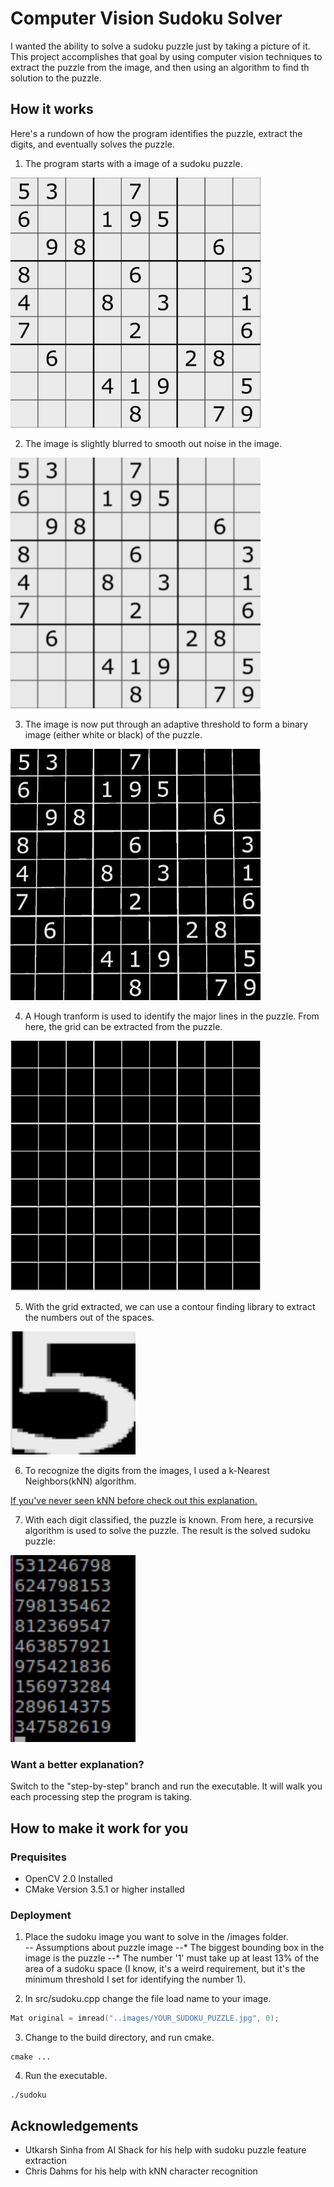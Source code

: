 # Computer Vision Sudoku Solver
I wanted the ability to solve a sudoku puzzle just by taking a picture of it.  This project accomplishes that goal by using computer vision techniques to extract the puzzle from the image, and then using an algorithm to find th solution to the puzzle.

## How it works
Here's a rundown of how the program identifies the puzzle, extract the digits, and eventually solves the puzzle.
1. The program starts with a image of a sudoku puzzle.

<img src="https://github.com/davidjevans/sudoku_solver/blob/master/explanation_images/original.png" width="400">

2. The image is slightly blurred to smooth out noise in the image.
<img src="https://github.com/davidjevans/sudoku_solver/blob/master/explanation_images/blurred.png" width="400">

3. The image is now put through an adaptive threshold to form a binary image (either white or black) of the puzzle.
<img src="https://github.com/davidjevans/sudoku_solver/blob/master/explanation_images/threshed.png" width="400">

4. A Hough tranform is used to identify the major lines in the puzzle.  From here, the grid can be extracted from the puzzle.
<img src="https://github.com/davidjevans/sudoku_solver/blob/master/explanation_images/grid.png" width="400">

5. With the grid extracted, we can use a contour finding library to extract the numbers out of the spaces.
<img src="https://github.com/davidjevans/sudoku_solver/blob/master/explanation_images/number.png" width="200">

6. To recognize the digits from the images, I used a k-Nearest Neighbors(kNN) algorithm.

[If you've never seen kNN before check out this explanation.](https://kevinzakka.github.io/2016/07/13/k-nearest-neighbor)

7. With each digit classified, the puzzle is known.  From here, a recursive algorithm is used to solve the puzzle.  The result is the solved sudoku puzzle:
<img src="https://github.com/davidjevans/sudoku_solver/blob/master/explanation_images/solution.png" width="200">

### Want a better explanation?
Switch to the "step-by-step" branch and run the executable.  It will walk you each processing step the program is taking.

## How to make it work for you
### Prequisites
* OpenCV 2.0 Installed
* CMake Version 3.5.1 or higher installed
### Deployment
1. Place the sudoku image you want to solve in the /images folder.  
-- Assumptions about puzzle image
--* The biggest bounding box in the image is the puzzle
--* The number '1' must take up at least 13% of the area of a sudoku space (I know, it's a weird requirement, but it's the minimum threshold I set for identifying the number 1).

2. In src/sudoku.cpp change the file load name to your image.
```c++
Mat original = imread("..images/YOUR_SUDOKU_PUZZLE.jpg", 0);
```
3. Change to the build directory, and run cmake.
```
cmake ...
```
4. Run the executable.
```
./sudoku
```

## Acknowledgements
* Utkarsh Sinha from AI Shack for his help with sudoku puzzle feature extraction
* Chris Dahms for his help with kNN character recognition

